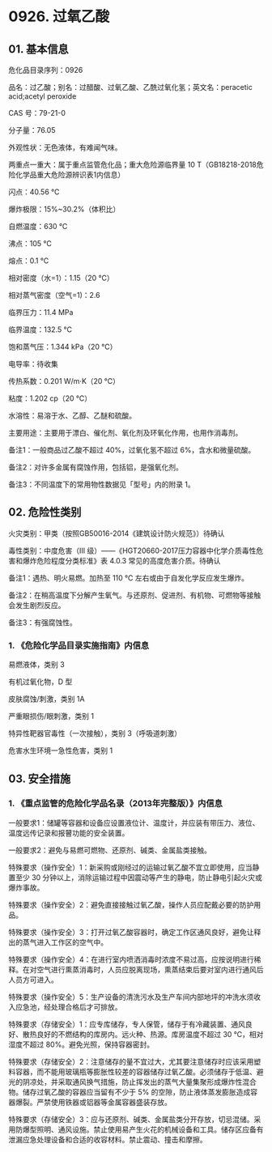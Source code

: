 # 0926. 过氧乙酸

## 01. 基本信息

危化品目录序列：0926

品名：过乙酸；别名：过醋酸、过氧乙酸、乙酰过氧化氢；英文名：peracetic acid;acetyl peroxide

CAS 号：79-21-0

分子量：76.05

外观性状：无色液体，有难闻气味。

两重点一重大：属于重点监管危化品；重大危险源临界量 10 T（GB18218-2018危险化学品重大危险源辨识表1内信息）

闪点：40.56 ℃

爆炸极限：15%~30.2%（体积比）

自燃温度：630 ℃

沸点：105 ℃

熔点：0.1 ℃

相对密度（水=1）：1.15（20 ℃）

相对蒸气密度（空气=1)：2.6

临界压力：11.4 MPa

临界温度：132.5 ℃

饱和蒸气压：1.344 kPa（20 ℃）

电导率：待收集

传热系数：0.201 W/m·K（20 ℃）

粘度：1.202 cp（20 ℃）

水溶性：易溶于水、乙醇、乙醚和硫酸。

主要用途：主要用于漂白、催化剂、氧化剂及环氧化作用，也用作消毒剂。

备注1：一般商品过乙酸不超过 40%，过氧化氢不超过 6%，含水和微量硫酸。

备注2：对许多金属有腐蚀作用，包括铝，是强氧化剂。

备注3：不同温度下的常用物性数据见「型号」内的附录 1。

## 02. 危险性类别

火灾类别：甲类（按照GB50016-2014《建筑设计防火规范》）待确认

毒性类别：中度危害（Ⅲ 级）——《HGT20660-2017压力容器中化学介质毒性危害和爆炸危险程度分类标准》表 4.0.3 常见的高度危害介质。待确认

备注1：遇热、明火易燃。加热至 110 ℃ 左右或由于自发化学反应发生爆炸。

备注2：在稍高温度下分解产生氧气。与还原剂、促进剂、有机物、可燃物等接触会发生剧烈反应。

备注3：有强腐蚀性。

### 1. 《危险化学品目录实施指南》内信息

易燃液体，类别 3

有机过氧化物，D 型

皮肤腐蚀/刺激，类别 1A 

严重眼损伤/眼刺激，类别 1

特异性靶器官毒性（一次接触），类别 3（呼吸道刺激）

危害水生环境一急性危害，类别 1

## 03. 安全措施

### 1. 《重点监管的危险化学品名录（2013年完整版）》内信息

一般要求1：储罐等容器和设备应设置液位计、温度计，并应装有带压力、液位、温度远传记录和报瞽功能的安全装置。

一般要求2：避免与易燃可燃物、还原剂、碱类、金属盐类接触。

特殊要求（操作安全）1：新采购或刚经过的运输过氧乙酸不宜立即使用，应当静置至少 30 分钟以上，消除运输过程中因震动等产生的静电，防止静电引起火灾或爆炸事故。

特殊要求（操作安全）2：避免直接接触过氧乙酸，操作人员应配戴必要的防护用品。

特殊要求（操作安全）3：打开过氧乙酸容器时，确定工作区通风良好，避免让释出的蒸气进入工作区的空气中。

特殊要求（操作安全）4：在进行室内喷洒消毒时浓度不易过高，应按说明进行稀释。在对空气进行熏蒸消毒时，人员应脱离现场，熏蒸结束后要对室内进行通风后人员方可进入。

特殊要求（操作安全）5：生产设备的清洗污水及生产车间内部地坪的冲洗水须收入应急池，经处理合格后才可排放。

特殊要求（存储安全）1：应专库储存，专人保管，储存于有冷藏装置、通风良好、散热良好的不燃结构的库房内。远火种、热源。库房温度不超过 30 ℃，相对湿度不超过 80%。避免光照，保持容器密封。

特殊要求（存储安全）2：注意储存的量不宜过大，尤其要注意储存时应该采用塑料容器，而不能用玻璃瓶等膨胀性较差的容器储存过氧乙酸。必须储存于低温、避光的阴凉处，并采取通风换气措施，防止挥发出的蒸气大量集聚形成爆炸性混合物。储存过氧乙酸的容器应当留有不少于 5% 的空隙，防止液体蒸发膨胀造成容器爆裂。严禁使用铁器或铝器等金属容器盛装存放。

特殊要求（存储安全）3：应与还原剂、碱类、金属盐类分开存放，切忌混储。采用防爆型照明、通风设施。禁止使用易产生火花的机械设备和工具。储存区应备有泄漏应急处理设备和合适的收容材料。禁止震动、撞击和摩擦。

